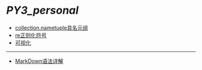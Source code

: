 # *PY3_personal*

+ [collection.nametuple具名元组](https://github.com/2048JiaLi/PY3_privacy/blob/master/namedtuple(%E5%85%B7%E5%90%8D%E5%85%83%E7%BB%84).md)
+ [re正则化符号](https://github.com/2048JiaLi/PY3_privacy/blob/master/%E6%AD%A3%E5%88%99%E8%A1%A8%E8%BE%BE%E5%BC%8F.md)
+ [可视化](https://github.com/2048JiaLi/PY3_privacy/tree/master/%E6%95%B0%E6%8D%AE%E5%8F%AF%E8%A7%86%E5%8C%96)

___
+ [MarkDown语法详解](https://blog.csdn.net/u014061630/article/details/81359144)
